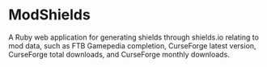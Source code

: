 # ModShields
A Ruby web application for generating shields through shields.io relating to mod data, such as FTB Gamepedia 
completion, CurseForge latest version, CurseForge total downloads, and CurseForge monthly downloads.


